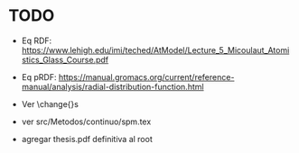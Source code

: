 # TODO

* Eq RDF: https://www.lehigh.edu/imi/teched/AtModel/Lecture_5_Micoulaut_Atomistics_Glass_Course.pdf
* Eq pRDF: https://manual.gromacs.org/current/reference-manual/analysis/radial-distribution-function.html

* Ver \change{}s

* ver src/Metodos/continuo/spm.tex 

* agregar thesis.pdf definitiva al root
